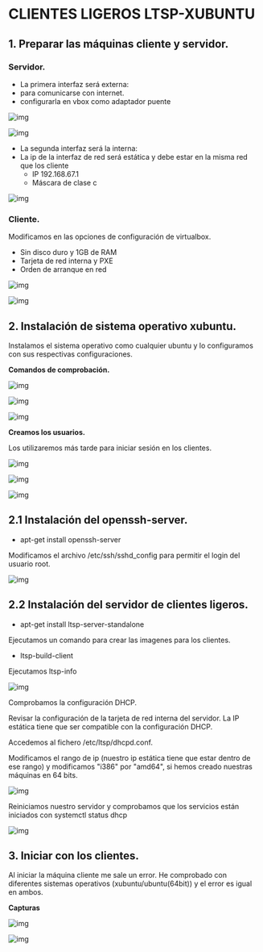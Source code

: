 # CLIENTES LIGEROS LTSP-XUBUNTU
## 1. Preparar las máquinas cliente y servidor.

### Servidor.
- La primera interfaz será externa:
 - para comunicarse con internet.
 - configurarla en vbox como adaptador puente


 ![img](/imagenes/confserverxubuntu.png)

 ![img](/imagenes/ubuntuserverconf.png)

 - La segunda interfaz será la interna:
  - La ip de la interfaz de red será estática y debe estar en la misma red que los cliente
    - IP 192.168.67.1
    - Máscara de clase c

![img](/imagenes/xubuntuconf.png)

### Cliente.

Modificamos en las opciones de configuración de virtualbox.

- Sin disco duro y 1GB de RAM
- Tarjeta de red interna y PXE
- Orden de arranque en red

![img](/imagenes/clientexubuntu.png)

![img](/imagenes/clientesconf.png)

## 2. Instalación de sistema operativo xubuntu.

Instalamos el sistema operativo como cualquier ubuntu y lo configuramos con sus respectivas configuraciones.

**Comandos de comprobación.**

![img](/imagenes/comprobacioncomandos.png)

![img](/imagenes/route-n-xubuntu.png)


![img](/imagenes/comprobarcomandos2.png)

**Creamos los usuarios.**

Los utilizaremos más tarde para iniciar sesión en los clientes.

![img](/imagenes/crearusuario1.png)

![img](/imagenes/crearusuario2.png)

![img](/imagenes/crearusuario3.png)

## 2.1 Instalación del openssh-server.

   - apt-get install openssh-server

Modificamos el archivo /etc/ssh/sshd_config para permitir el login del usuario root.

![img](/imagenes/ssh1.png)

## 2.2 Instalación del servidor de clientes ligeros.

   - apt-get install ltsp-server-standalone

Ejecutamos un comando para crear las imagenes para los clientes.

   - ltsp-build-client

Ejecutamos ltsp-info

![img](/imagenes/ltsp-info.png)

Comprobamos la configuración DHCP.

Revisar la configuración de la tarjeta de red interna del servidor. La IP estática tiene que ser compatible con la configuración DHCP.

Accedemos al fichero /etc/ltsp/dhcpd.conf.

Modificamos el rango de ip (nuestro ip estática tiene que estar dentro de ese rango) y modificamos "i386" por "amd64", si hemos creado nuestras máquinas en 64 bits.

![img](/imagenes/configuraciondhcp2.png)

Reiniciamos nuestro servidor y comprobamos que los servicios están iniciados con systemctl status dhcp

![img](/imagenes/xubuntu1.png)

## 3. Iniciar con los clientes.

Al iniciar la máquina cliente me sale un error. He comprobado con diferentes sistemas operativos (xubuntu/ubuntu(64bit)) y el error es igual en ambos.

**Capturas**

![img](/imagenes/resultadoxubuntu.png)

![img](/imagenes/resultadofinalubuntu.png)
